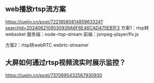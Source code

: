 ## web播放rtsp流方案
https://juejin.cn/post/7221858081485963324?searchId=2024062109530939A6F6E46CAD475EB1F3
方案1：rtsp转websoket 
服务端：node-rtsp-stream
前端：jsmpeg-player/flv.js

方案2：rtsp转webRTC
webrtc-streamer

## 大屏如何通过rtsp视频流实时展示监控？
https://juejin.cn/post/7370895432567930930
